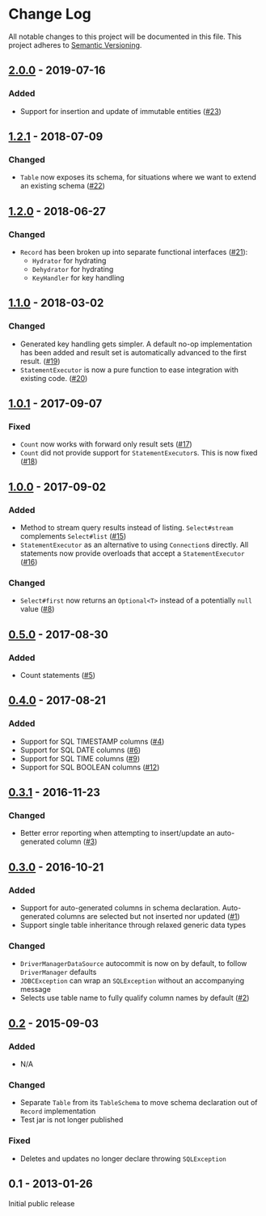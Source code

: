 # Change Log
All notable changes to this project will be documented in this file.
This project adheres to [Semantic Versioning](http://semver.org/).

## [2.0.0] - 2019-07-16

### Added

- Support for insertion and update of immutable entities ([#23]) 
  
## [1.2.1] - 2018-07-09

### Changed

- `Table` now exposes its schema, for situations where we want to extend an existing schema ([#22]) 
  
## [1.2.0] - 2018-06-27

### Changed

- `Record` has been broken up into separate functional interfaces ([#21]):
  * `Hydrator` for hydrating
  * `Dehydrator` for hydrating
  * `KeyHandler` for key handling 

## [1.1.0] - 2018-03-02

### Changed

- Generated key handling gets simpler. A default no-op implementation has been added and result
set is automatically advanced to the first result. ([#19])
- `StatementExecutor` is now a pure function to ease integration with existing code. ([#20])

## [1.0.1] - 2017-09-07

### Fixed

- `Count` now works with forward only result sets ([#17])
- `Count` did not provide support for `StatementExecutor`s. This is now fixed ([#18])

## [1.0.0] - 2017-09-02

### Added

- Method to stream query results instead of listing. 
`Select#stream` complements `Select#list` ([#15])
- `StatementExecutor` as an alternative to using `Connection`s directly. 
All statements now provide overloads that accept a `StatementExecutor` ([#16])

### Changed

- `Select#first` now returns an `Optional<T>` instead of a potentially `null` value ([#8])

## [0.5.0] - 2017-08-30

### Added
- Count statements ([#5])

## [0.4.0] - 2017-08-21

### Added
- Support for SQL TIMESTAMP columns ([#4])
- Support for SQL DATE columns ([#6])
- Support for SQL TIME columns ([#9])
- Support for SQL BOOLEAN columns ([#12])

## [0.3.1] - 2016-11-23

### Changed
- Better error reporting when attempting to insert/update an auto-generated column ([#3])

## [0.3.0] - 2016-10-21

### Added
- Support for auto-generated columns in schema declaration. 
Auto-generated columns are selected but not inserted nor updated ([#1]) 
- Support single table inheritance through relaxed generic data types

### Changed
- `DriverManagerDataSource` autocommit is now on by default, to follow `DriverManager` defaults
- `JDBCException` can wrap an `SQLException` without an accompanying message
- Selects use table name to fully qualify column names by default ([#2])

## [0.2] - 2015-09-03

### Added
- N/A

### Changed
- Separate `Table` from its `TableSchema` to move schema declaration out of `Record` implementation
- Test jar is not longer published 

### Fixed
- Deletes and updates no longer declare throwing `SQLException`

## 0.1 - 2013-01-26

Initial public release


[2.0.0]: https://github.com/testinfected/tape/compare/v2.0.0...v1.2.1
[1.2.1]: https://github.com/testinfected/tape/compare/v1.2.1...v1.2.0
[1.2.0]: https://github.com/testinfected/tape/compare/v1.2.0...v1.1.0
[1.1.0]: https://github.com/testinfected/tape/compare/v1.1.0...v1.0.1
[1.0.1]: https://github.com/testinfected/tape/compare/v1.0.1...v1.0.0
[1.0.0]: https://github.com/testinfected/tape/compare/v1.0.0...v0.5.0
[0.5.0]: https://github.com/testinfected/tape/compare/v0.5.0...v0.4.0
[0.4.0]: https://github.com/testinfected/tape/compare/v0.4.0...v0.3.1
[0.3.1]: https://github.com/testinfected/tape/compare/v0.3.1...v0.3.0
[0.3.0]: https://github.com/testinfected/tape/compare/v0.3.0...v0.2
[0.2]: https://github.com/testinfected/tape/compare/v0.2...v0.1

[#1]: https://github.com/testinfected/tape/issues/1
[#2]: https://github.com/testinfected/tape/issues/2
[#3]: https://github.com/testinfected/tape/issues/3
[#4]: https://github.com/testinfected/tape/issues/4
[#5]: https://github.com/testinfected/tape/issues/5
[#6]: https://github.com/testinfected/tape/issues/6
[#8]: https://github.com/testinfected/tape/issues/8
[#9]: https://github.com/testinfected/tape/issues/9
[#12]: https://github.com/testinfected/tape/issues/12
[#15]: https://github.com/testinfected/tape/issues/15
[#16]: https://github.com/testinfected/tape/issues/16
[#17]: https://github.com/testinfected/tape/issues/17
[#18]: https://github.com/testinfected/tape/issues/18
[#19]: https://github.com/testinfected/tape/issues/19
[#20]: https://github.com/testinfected/tape/issues/20
[#21]: https://github.com/testinfected/tape/issues/21
[#22]: https://github.com/testinfected/tape/issues/22
[#23]: https://github.com/testinfected/tape/issues/23